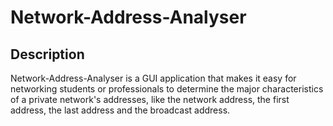 # Network-Address-Analyser

## Description
Network-Address-Analyser is a GUI application that makes it easy for networking students or professionals to determine the major characteristics of a private 
network's addresses, like the network address, the first address, the last address and the broadcast address.
